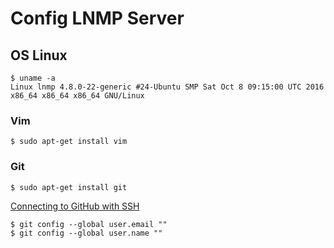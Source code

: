 # Config LNMP Server

## OS Linux

```shell
$ uname -a
Linux lnmp 4.8.0-22-generic #24-Ubuntu SMP Sat Oct 8 09:15:00 UTC 2016 x86_64 x86_64 x86_64 GNU/Linux
```


### Vim
```shell
$ sudo apt-get install vim
```

### Git

```shell
$ sudo apt-get install git
```

[Connecting to GitHub with SSH](https://help.github.com/articles/connecting-to-github-with-ssh/)


```shell
$ git config --global user.email ""
$ git config --global user.name ""

```
